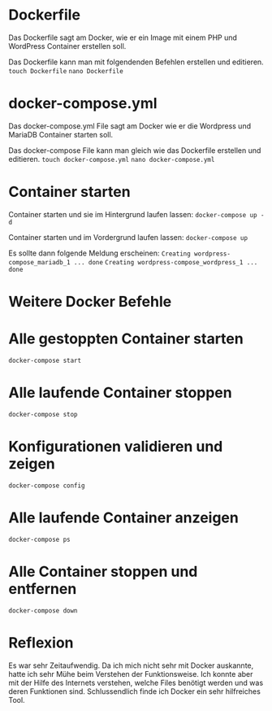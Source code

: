 # Dockerfile
Das Dockerfile sagt am Docker, wie er ein Image mit einem PHP und WordPress Container erstellen soll.

Das Dockerfile kann man mit folgendenden Befehlen erstellen und editieren.
```touch Dockerfile```
```nano Dockerfile```

# docker-compose.yml
Das docker-compose.yml File sagt am Docker wie er die Wordpress und MariaDB Container starten soll.

Das docker-compose File kann man gleich wie das Dockerfile erstellen und editieren.
```touch docker-compose.yml```
```nano docker-compose.yml```

# Container starten
Container starten und sie im Hintergrund laufen lassen:
```docker-compose up -d```

Container starten und im Vordergrund laufen lassen:
```docker-compose up```

Es sollte dann folgende Meldung erscheinen:
```Creating wordpress-compose_mariadb_1 ... done```
```Creating wordpress-compose_wordpress_1 ... done```

# Weitere Docker Befehle
# Alle gestoppten Container starten
```docker-compose start```

# Alle laufende Container stoppen
```docker-compose stop```

# Konfigurationen validieren und zeigen
```docker-compose config```

# Alle laufende Container anzeigen
```docker-compose ps```

# Alle Container stoppen und entfernen
```docker-compose down```

# Reflexion
Es war sehr Zeitaufwendig. Da ich mich nicht sehr mit Docker auskannte, hatte ich sehr Mühe beim Verstehen der Funktionsweise.
Ich konnte aber mit der Hilfe des Internets verstehen, welche Files benötigt werden und was deren Funktionen sind.
Schlussendlich finde ich Docker ein sehr hilfreiches Tool.
